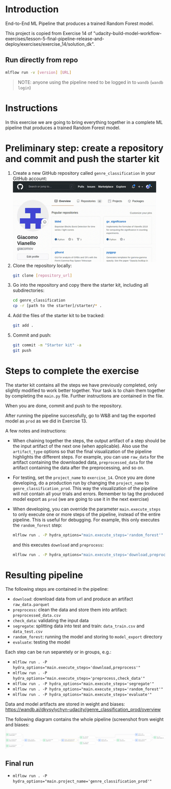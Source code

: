 # Introduction 

End-to-End ML Pipeline that produces a trained Random Forest model.

This project is copied from Exercise 14 of "udacity-build-model-workflow-exercises/lesson-5-final-pipeline-release-and-deploy/exercises/exercise_14/solution_dk".

## Run directly from repo
```bash
mlflow run -v [version] [URL]
```

> NOTE: anyone using the pipeline need to be logged in to ``wandb`` (``wandb login``)

# Instructions

In this exercise we are going to bring everything together in a complete ML pipeline that
produces a trained Random Forest model.

# Preliminary step: create a repository and commit and push the starter kit
1. Create a new GitHub repository called ``genre_classification`` in your GitHub account:
   ![screenshot](create_github_repo_opt.gif "screenshot")
2. Clone the repository locally:
   ```bash
   git clone [repository_url]
   ```
3. Go into the repository and copy there the starter kit, 
   including all subdirectories:
   ```bash
   cd genre_classification
   cp -r [path to the starter]/starter/* .
   ```
4. Add the files of the starter kit to be tracked:
   ```bash
   git add .
   ```
5. Commit and push:
   ```bash
   git commit -m "Starter kit" -a
   git push
   ```

# Steps to complete the exercise

The starter kit contains all the steps we have previously completed, only slightly modified to 
work better together. 
Your task is to chain them together by completing the ``main.py`` file. Further instructions 
are contained in the file.

When you are done, commit and push to the repository.

After running the pipeline successfully, go to W&B and tag the exported model as ``prod`` as
we did in Exercise 13.

A few notes and instructions:
* When chaining together the steps, the output artifact of a step should be the input artifact
  of the next one (when applicable). Also use the ``artifact_type`` options so that the final
  visualization of the pipeline highlights the different steps. For example, you can use
  ``raw_data`` for the artifact containing the downloaded data, ``preprocessed_data`` for the
  artifact containing the data after the preprocessing, and so on.
  
* For testing, set the ``project_name`` to ``exercise_14``. Once you are done
  developing, do a production run by changing the ``project_name`` to 
  ``genre_classification_prod``. This way the visualization of the pipeline will not contain 
  all your trials and errors. Remember to tag the produced model export as ``prod`` (we are going
  to use it in the next exercise)
  
* When developing, you can override the parameter ``main.execute_steps`` to only execute one or
  more steps of the pipeline, instead of the entire pipeline. This is useful for debugging. 
  For example, this only executes the ``random_forest`` step:
  ```bash
  mlflow run . -P hydra_options="main.execute_steps='random_forest'"
  ```
  and this executes ``download`` and ``preprocess``:
  ```bash
  mlflow run . -P hydra_options="main.execute_steps='download,preprocess'"
  ```

# Resulting pipeline

The following steps are contained in the pipeline: 
- ``download``: download data from url and produce an artifact ``raw_data.parquet``
- ``preprocess``: clean the data and store them into artifact: ``preprocessed_data.csv``
- ``check_data``: validating the input data
- ``segregate``: splitting data into test and train: ``data_train.csv`` and ``data_test.csv``
- ``random_forest``: running the model and storing to ``model_export`` directory
- ``evaluate``: testing the model

Each step can be run separetely or in groups, e.g.:
- ``mlflow run . -P hydra_options="main.execute_steps='download,preprocess'"``
- ``mlflow run . -P hydra_options="main.execute_steps='preprocess,check_data'"``
- ``mlflow run . -P hydra_options="main.execute_steps='segregate'"``
- ``mlflow run . -P hydra_options="main.execute_steps='random_forest'"``
- ``mlflow run . -P hydra_options="main.execute_steps='evaluate'"``

Data and model artifacts are stored in weight and biases:
https://wandb.ai/dkysylychyn-udacity/genre_classification_prod/overview

The following diagram contains the whole pipeline (screenshot from weight and biases:
  ![screenshot](full_ml_pipeline.png "screenshot")

## Final run

- ``mlflow run . -P hydra_options="main.project_name='genre_classification_prod'"``

